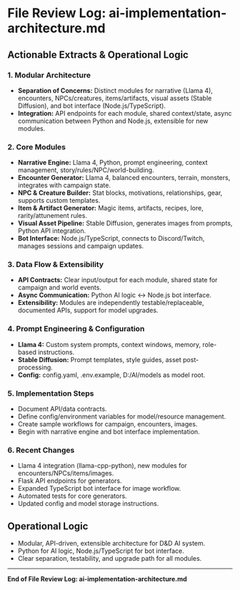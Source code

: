 # File Review Log: ai-implementation-architecture.md

## Actionable Extracts & Operational Logic

### 1. Modular Architecture
- **Separation of Concerns:** Distinct modules for narrative (Llama 4), encounters, NPCs/creatures, items/artifacts, visual assets (Stable Diffusion), and bot interface (Node.js/TypeScript).
- **Integration:** API endpoints for each module, shared context/state, async communication between Python and Node.js, extensible for new modules.

### 2. Core Modules
- **Narrative Engine:** Llama 4, Python, prompt engineering, context management, story/rules/NPC/world-building.
- **Encounter Generator:** Llama 4, balanced encounters, terrain, monsters, integrates with campaign state.
- **NPC & Creature Builder:** Stat blocks, motivations, relationships, gear, supports custom templates.
- **Item & Artifact Generator:** Magic items, artifacts, recipes, lore, rarity/attunement rules.
- **Visual Asset Pipeline:** Stable Diffusion, generates images from prompts, Python API integration.
- **Bot Interface:** Node.js/TypeScript, connects to Discord/Twitch, manages sessions and campaign updates.

### 3. Data Flow & Extensibility
- **API Contracts:** Clear input/output for each module, shared state for campaign and world events.
- **Async Communication:** Python AI logic <-> Node.js bot interface.
- **Extensibility:** Modules are independently testable/replaceable, documented APIs, support for model upgrades.

### 4. Prompt Engineering & Configuration
- **Llama 4:** Custom system prompts, context windows, memory, role-based instructions.
- **Stable Diffusion:** Prompt templates, style guides, asset post-processing.
- **Config:** config.yaml, .env.example, D:/AI/models as model root.

### 5. Implementation Steps
- Document API/data contracts.
- Define config/environment variables for model/resource management.
- Create sample workflows for campaign, encounters, images.
- Begin with narrative engine and bot interface implementation.

### 6. Recent Changes
- Llama 4 integration (llama-cpp-python), new modules for encounters/NPCs/items/images.
- Flask API endpoints for generators.
- Expanded TypeScript bot interface for image workflow.
- Automated tests for core generators.
- Updated config and model storage instructions.

## Operational Logic
- Modular, API-driven, extensible architecture for D&D AI system.
- Python for AI logic, Node.js/TypeScript for bot interface.
- Clear separation, testability, and upgrade path for all modules.

---

**End of File Review Log: ai-implementation-architecture.md**
